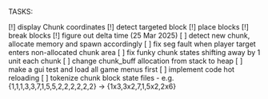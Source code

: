 TASKS:

[!] display Chunk coordinates
[!] detect targeted block
[!] place blocks
[!] break blocks
[!] figure out delta time (25 Mar 2025)
[ ] detect new chunk, allocate memory and spawn accordingly
[ ] fix seg fault when player target enters non-allocated chunk area
[ ] fix funky chunk states shifting away by 1 unit each chunk
[ ] change chunk_buff allocation from stack to heap
[ ] make a gui test and load all game menus first
[ ] implement code hot reloading
[ ] tokenize chunk block state files
    - e.g. {1,1,1,3,3,7,1,5,5,2,2,2,2,2,2} -> {1x3,3x2,7,1,5x2,2x6}
